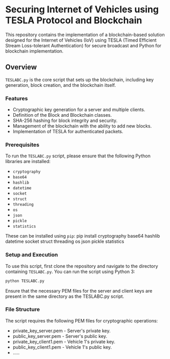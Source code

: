 # Securing Internet of Vehicles using TESLA Protocol and Blockchain

This repository contains the implementation of a blockchain-based solution designed for the Internet of Vehicles (IoV) using TESLA (Timed Efficient Stream Loss-tolerant Authentication) for secure broadcast and Python for blockchain implementation.

## Overview

`TESLABC.py` is the core script that sets up the blockchain, including key generation, block creation, and the blockchain itself.

### Features

- Cryptographic key generation for a server and multiple clients.
- Definition of the Block and Blockchain classes.
- SHA-256 hashing for block integrity and security.
- Management of the blockchain with the ability to add new blocks.
- Implementation of TESLA for authenticated packets.

### Prerequisites

To run the `TESLABC.py` script, please ensure that the following Python libraries are installed:

- `cryptography`
- `base64`
- `hashlib`
- `datetime`
- `socket`
- `struct`
- `threading`
- `os`
- `json`
- `pickle`
- `statistics`

These can be installed using `pip`:
pip install cryptography base64 hashlib datetime socket struct threading os json pickle statistics

### Setup and Execution

To use this script, first clone the repository and navigate to the directory containing `TESLABC.py`. You can run the script using Python 3:

```bash
python TESLABC.py
```

Ensure that the necessary PEM files for the server and client keys are present in the same directory as the TESLABC.py script.

### File Structure
The script requires the following PEM files for cryptographic operations:

- private_key_server.pem - Server's private key.
- public_key_server.pem - Server's public key.
- private_key_client1.pem - Vehicle 1's private key.
- public_key_client1.pem - Vehicle 1's public key.
- .....

